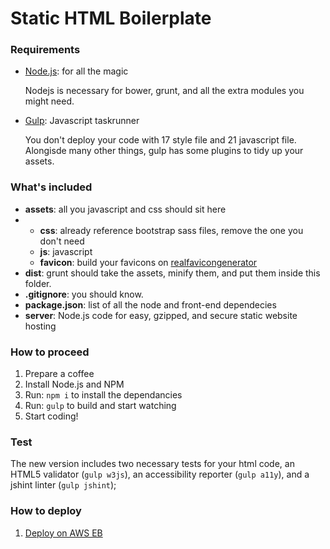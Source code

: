 # Static HTML Boilerplate

### Requirements

*   [Node.js](http://nodejs.org): for all the magic

    Nodejs is necessary for bower, grunt, and all the extra modules you might need.

*   [Gulp](http://gulp.com/): Javascript taskrunner

    You don't deploy your code with 17 style file and 21 javascript file. Alongisde many other things, gulp has some plugins to tidy up your assets.

### What's included

*   **assets**: all you javascript and css should sit here
*   *   **css**: already reference bootstrap sass files, remove the one you don't need
    *   **js**: javascript
    *   **favicon**: build your favicons on [realfavicongenerator](http://realfavicongenerator.net/)
*   **dist**: grunt should take the assets, minify them, and put them inside this folder.
*   **.gitignore**: you should know.
*   **package.json**: list of all the node and front-end dependecies
*	**server**: Node.js code for easy, gzipped, and secure static website hosting

### How to proceed

1.  Prepare a coffee
2.  Install Node.js and NPM
3.  Run: `npm i` to install the dependancies
4.  Run: `gulp` to build and start watching
5.  Start coding!

### Test

The new version includes two necessary tests for your html code, an HTML5 validator (`gulp w3js`), an accessibility reporter (`gulp a11y`), and a jshint linter (`gulp jshint`);

### How to deploy

1.  [Deploy on AWS EB](https://devstand.prototype.rocks/standards/eb/)
